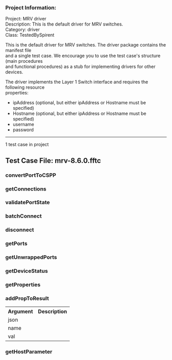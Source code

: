 ### Project Information:
Project: MRV driver  
Description: This is the default driver for MRV switches.  
Category: driver  
Class: TestedBySpirent  
  
This is the default driver for MRV switches. The driver package contains the manifest file  
and a single test case. We encourage you to use the test case's structure (main procedures  
and functional procedures) as a stub for implementing drivers for other devices.  
  
The driver implements the Layer 1 Switch interface and requires the following resource  
properties:  
* ipAddress (optional, but either ipAddress or Hostname must be specified)  
* Hostname (optional, but either ipAddress or Hostname must be specified)  
* username  
* password  

 ----
1 test case in project
## Test Case File: mrv-8.6.0.fftc
### convertPortToCSPP
### getConnections
### validatePortState
### batchConnect
### disconnect
### getPorts
### getUnwrappedPorts
### getDeviceStatus
### getProperties
### addPropToResult
<table><tr><th>Argument</th><th>Description</th></tr>
<tr><td>json</td><tr></tr>
<tr><td>name</td><tr></tr>
<tr><td>val</td><tr></tr></table>

### getHostParameter
